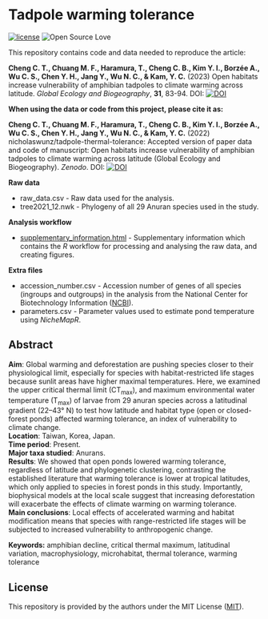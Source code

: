 # Tadpole warming tolerance
[![license](https://img.shields.io/badge/license-MIT%20+%20file%20LICENSE-lightgrey.svg)](https://choosealicense.com/)
![Open Source
Love](https://badges.frapsoft.com/os/v2/open-source.svg?v=103)

This repository contains code and data needed to reproduce the article:

**Cheng C. T., Chuang M. F., Haramura, T., Cheng C. B., Kim Y. I., Borzée A., Wu C. S., Chen Y. H., Jang Y., Wu N. C., & Kam, Y. C.** (2023) Open habitats increase vulnerability of amphibian tadpoles to climate warming across latitude. *Global Ecology and Biogeography*, **31**, 83-94. DOI: [![DOI](https://zenodo.org/badge/DOI/10.1111/geb.13602.svg)](https://doi.org/10.1111/geb.13602)

**When using the data or code from this project, please cite it as:**

**Cheng C. T., Chuang M. F., Haramura, T., Cheng C. B., Kim Y. I., Borzée A., Wu C. S., Chen Y. H., Jang Y., Wu N. C., & Kam, Y. C.** (2022) nicholaswunz/tadpole-thermal-tolerance: Accepted version of paper data and code of manuscript: Open habitats increase vulnerability of amphibian tadpoles to climate warming across latitude (Global Ecology and Biogeography). *Zenodo*. DOI: [![DOI](https://zenodo.org/badge/380666981.svg)](https://zenodo.org/badge/latestdoi/380666981)

**Raw data**
- raw_data.csv - Raw data used for the analysis.
- tree2021_12.nwk - Phylogeny of all 29 Anuran species used in the study.

**Analysis workflow**
- [supplementary_information.html](https://nicholaswunz.github.io/tadpole-thermal-tolerance/supplementary_information.html) - Supplementary information which contains the *R* workflow for processing and analysing the raw data, and creating figures.

**Extra files**
- accession_number.csv - Accession number of genes of all species (ingroups and outgroups) in the analysis from the National Center for Biotechnology Information ([NCBI](https://www.ncbi.nlm.nih.gov/)).
- parameters.csv - Parameter values used to estimate pond temperature using *NicheMapR*.

## Abstract
**Aim**: Global warming and deforestation are pushing species closer to their physiological limit, especially for species with habitat-restricted life stages because sunlit areas have higher maximal temperatures. Here, we examined the upper critical thermal limit (CT<sub>max</sub>), and maximum environmental water temperature (T<sub>max</sub>) of larvae from 29 anuran species across a latitudinal gradient (22–43° N) to test how latitude and habitat type (open or closed-forest ponds) affected warming tolerance, an index of vulnerability to climate change.  
**Location**: Taiwan, Korea, Japan.  
**Time period**: Present.  
**Major taxa studied**: Anurans.  
**Results**: We showed that open ponds lowered warming tolerance, regardless of latitude and phylogenetic clustering, contrasting the established literature that warming tolerance is lower at tropical latitudes, which only applied to species in forest ponds in this study. Importantly, biophysical models at the local scale suggest that increasing deforestation will exacerbate the effects of climate warming on warming tolerance.  
**Main conclusions**: Local effects of accelerated warming and habitat modification means that species with range-restricted life stages will be subjected to increased vulnerability to anthropogenic change.  

**Keywords:** amphibian decline, critical thermal maximum, latitudinal variation, macrophysiology, microhabitat, thermal tolerance, warming tolerance

## License
This repository is provided by the authors under the MIT License ([MIT](http://opensource.org/licenses/MIT)).
